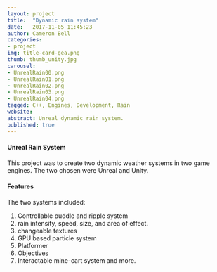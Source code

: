 ```yaml
---
layout: project
title:  "Dynamic rain system"
date:   2017-11-05 11:45:23
author: Cameron Bell
categories:
- project
img: title-card-gea.png
thumb: thumb_unity.jpg
carousel:
- UnrealRain00.png
- UnrealRain01.png
- UnrealRain02.png
- UnrealRain03.png
- UnrealRain04.png
tagged: C++, Engines, Development, Rain
website:
abstract: Unreal dynamic rain system.
published: true
---
```

#### Unreal Rain System
This project was to create two dynamic weather systems in two game engines. The two chosen were Unreal and Unity.
#### Features
The two systems included:
1. Controllable puddle and ripple system
2. rain intensity, speed, size, and area of effect.
3. changeable textures
4. GPU based particle system 
5. Platformer
6. Objectives
7. Interactable mine-cart system 
and more.


